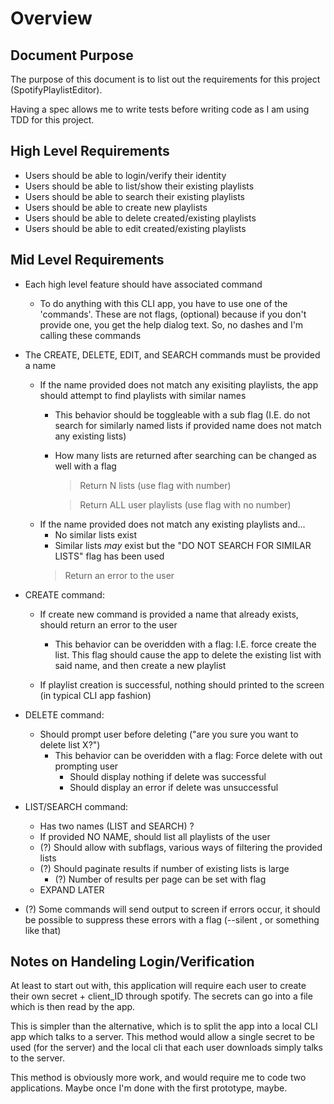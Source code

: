
# Overview
## Document Purpose
The purpose of this document is to list out the requirements for this project (SpotifyPlaylistEditor). 

Having a spec allows me to write tests before writing code as I am using TDD for this project.

## High Level Requirements

* Users should be able to login/verify their identity
* Users should be able to list/show their existing playlists
* Users should be able to search their existing playlists
* Users should be able to create new playlists
* Users should be able to delete created/existing playlists 
* Users should be able to edit created/existing playlists 

## Mid Level Requirements

* Each high level feature should have associated command
    * To do anything with this CLI app, you have to use one of the 'commands'. These are not flags, (optional) because if you don't provide one, you get the help dialog text. So, no dashes and I'm calling these commands
* The CREATE, DELETE, EDIT, and SEARCH commands must be provided a name 
    * If the name provided does not match any exisiting playlists, the app should attempt to find playlists with similar names
        * This behavior should be toggleable with a sub flag (I.E. do not search for similarly named lists if provided name does not match any existing lists)
        * How many lists are returned after searching can be changed as well with a flag 
            > Return N lists (use flag with number)

            > Return ALL user playlists (use flag with no number)
    * If the name provided does not match any existing playlists and...
        * No similar lists exist
        * Similar lists _may_ exist but the "DO NOT SEARCH FOR SIMILAR LISTS" flag has been used
        > Return an error to the user 

* CREATE command:
    * If create new command is provided a name that already exists, should return an error to the user 
        * This behavior can be overidden with a flag: I.E. force create the list. This  flag should cause the app to delete the existing list with said name, and then create a new playlist

    * If playlist creation is successful, nothing should printed to the screen (in typical CLI app fashion)

* DELETE command:
    * Should prompt user before deleting ("are you sure you want to delete list X?")
        * This behavior can be overidden with a flag: Force delete with out prompting user 
            * Should display nothing if delete was successful
            * Should display an error if delete was unsuccessful

* LIST/SEARCH command:
    * Has two names (LIST and SEARCH) ?
    * If provided NO NAME, should list all playlists of the user 
    * (?) Should allow with subflags, various ways of filtering the provided lists
    * (?) Should paginate results if number of existing lists is large 
        * (?) Number of results per page can be set with flag 
    * EXPAND LATER

* (?) Some commands will send output to screen if errors occur, it should be possible to suppress these errors with a flag (--silent , or something like that)


## Notes on Handeling Login/Verification

At least to start out with, this application will require each user to create their own secret + client_ID through spotify. The secrets can go into a file which is then read by the app.

This is simpler than the alternative, which is to split the app into a local CLI app which talks to a server. This method would allow a single secret to be used (for the server) and the local cli that each user downloads simply talks to the server. 

This method is obviously more work, and would require me to code two applications. Maybe once I'm done with the first prototype, maybe.

